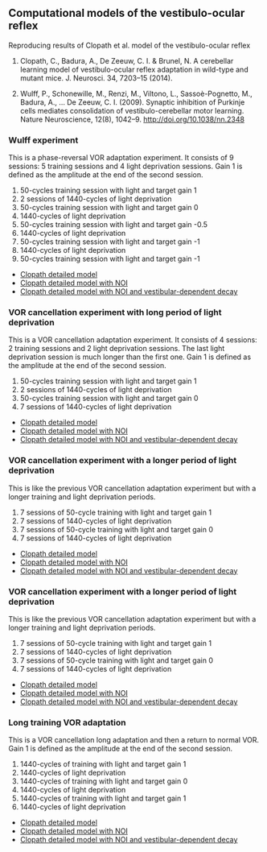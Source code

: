 ## Computational models of the vestibulo-ocular reflex

Reproducing results of Clopath et al. model of the vestibulo-ocular reflex

1. Clopath, C., Badura, A., De Zeeuw, C. I. & Brunel, N. A cerebellar learning model of vestibulo-ocular reflex adaptation in wild-type and mutant mice. J. Neurosci. 34, 7203–15 (2014).

2. Wulff, P., Schonewille, M., Renzi, M., Viltono, L., Sassoè-Pognetto, M., Badura, A., … De Zeeuw, C. I. (2009). Synaptic inhibition of Purkinje cells mediates consolidation of vestibulo-cerebellar motor learning. Nature Neuroscience, 12(8), 1042–9. http://doi.org/10.1038/nn.2348

### Wulff experiment

This is a phase-reversal VOR adaptation experiment. It consists of 9 sessions: 5 training sessions and 4 light deprivation sessions. Gain 1 is defined as the amplitude at the end of the second session.

1. 50-cycles training session with light and target gain 1
2. 2 sessions of 1440-cycles of light deprivation
3. 50-cycles training session with light and target gain 0
4. 1440-cycles of light deprivation
5. 50-cycles training session with light and target gain -0.5
6. 1440-cycles of light deprivation
7. 50-cycles training session with light and target gain -1
8. 1440-cycles of light deprivation
9. 50-cycles training session with light and target gain -1

- [Clopath detailed model](http://xdurana.github.io/vor/simulations/parametric/html/clopath.html)
- [Clopath detailed model with NOI](http://xdurana.github.io/vor/simulations/parametric/html/noi.html)
- [Clopath detailed model with NOI and vestibular-dependent decay](http://xdurana.github.io/vor/simulations/parametric/html/clopathnoi.html)

### VOR cancellation experiment with long period of light deprivation

This is a VOR cancellation adaptation experiment. It consists of 4 sessions: 2 training sessions and 2 light deprivation sessions. The last light deprivation session is much longer than the first one. Gain 1 is defined as the amplitude at the end of the second session.

1. 50-cycles training session with light and target gain 1
2. 2 sessions of 1440-cycles of light deprivation
3. 50-cycles training session with light and target gain 0
4. 7 sessions of 1440-cycles of light deprivation

- [Clopath detailed model](http://xdurana.github.io/vor/simulations/parametric/html/longclopath.html)
- [Clopath detailed model with NOI](http://xdurana.github.io/vor/simulations/parametric/html/longnoi.html)
- [Clopath detailed model with NOI and vestibular-dependent decay](http://xdurana.github.io/vor/simulations/parametric/html/longclopathnoi.html)

### VOR cancellation experiment with a longer period of light deprivation

This is like the previous VOR cancellation adaptation experiment but with a longer training and light deprivation periods.

1. 7 sessions of 50-cycle training with light and target gain 1
2. 7 sessions of 1440-cycles of light deprivation
3. 7 sessions of 50-cycle training with light and target gain 0
4. 7 sessions of 1440-cycles of light deprivation

- [Clopath detailed model](http://xdurana.github.io/vor/simulations/parametric/html/longerclopath.html)
- [Clopath detailed model with NOI](http://xdurana.github.io/vor/simulations/parametric/html/longernoi.html)
- [Clopath detailed model with NOI and vestibular-dependent decay](http://xdurana.github.io/vor/simulations/parametric/html/longerclopathnoi.html)

### VOR cancellation experiment with a longer period of light deprivation

This is like the previous VOR cancellation adaptation experiment but with a longer training and light deprivation periods.

1. 7 sessions of 50-cycle training with light and target gain 1
2. 7 sessions of 1440-cycles of light deprivation
3. 7 sessions of 50-cycle training with light and target gain 0
4. 7 sessions of 1440-cycles of light deprivation

- [Clopath detailed model](http://xdurana.github.io/vor/simulations/parametric/html/longerclopath.html)
- [Clopath detailed model with NOI](http://xdurana.github.io/vor/simulations/parametric/html/longernoi.html)
- [Clopath detailed model with NOI and vestibular-dependent decay](http://xdurana.github.io/vor/simulations/parametric/html/longerclopathnoi.html)

### Long training VOR adaptation

This is a VOR cancellation long adaptation and then a return to normal VOR. Gain 1 is defined as the amplitude at the end of the second session.

1. 1440-cycles of training with light and target gain 1
2. 1440-cycles of light deprivation
3. 1440-cycles of training with light and target gain 0
4. 1440-cycles of light deprivation
5. 1440-cycles of training with light and target gain 1
6. 1440-cycles of light deprivation

- [Clopath detailed model](http://xdurana.github.io/vor/simulations/parametric/html/longtrainingclopath.html)
- [Clopath detailed model with NOI](http://xdurana.github.io/vor/simulations/parametric/html/longtrainingnoi.html)
- [Clopath detailed model with NOI and vestibular-dependent decay](http://xdurana.github.io/vor/simulations/parametric/html/longtrainingclopathnoi.html)

